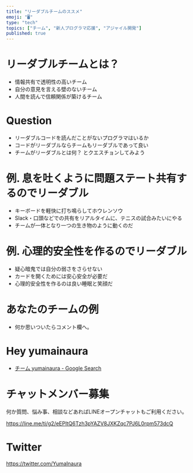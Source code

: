 ```yaml
---
title: "リーダブルチームのススメ"
emoji: "🖥"
type: "tech"
topics: ["チーム", "新人プログラマ応援", "アジャイル開発"]
published: true
---
```


# リーダブルチームとは？

- 情報共有で透明性の高いチーム
- 自分の意見を言える壁のないチーム
- 人間を読んで信頼関係が築けるチーム

# Question

- リーダブルコードを読んだことがないプログラマはいるか
- コードがリーダブルならチームもリーダブルであって良い
- チームがリーダブルとは何？ とクエスチョンしてみよう

# 例. 息を吐くように問題ステート共有するのでリーダブル

- キーボードを軽快に打ち鳴らしてホウレンソウ
- Slack・口頭などでの共有をリアルタイムに、テニスの試合みたいにやる
- チームが一体となり一つの生き物のように動くのだ

# 例. 心理的安全性を作るのでリーダブル

- 疑心暗鬼では自分の弱さをさらせない
- カードを開くためには安心安全が必要だ
- 心理的安全性を作るのは良い睡眠と笑顔だ

# あなたのチームの例

- 何か思いついたらコメント欄へ。

# Hey yumainaura

- [チーム yumainaura - Google Search](https://www.google.co.jp/search?q=%E3%83%81%E3%83%BC%E3%83%A0+yumainaura&oq=%E3%83%81%E3%83%BC%E3%83%A0+yumainaura&aqs=chrome..69i57j69i60.2206j1j7&sourceid=chrome&ie=UTF-8)








<!-- Update From Qiita API -->

# チャットメンバー募集


何か質問、悩み事、相談などあればLINEオープンチャットもご利用ください。

https://line.me/ti/g2/eEPltQ6Tzh3pYAZV8JXKZqc7PJ6L0rpm573dcQ





# Twitter


https://twitter.com/YumaInaura


<!-- Update From Qiita API -->


